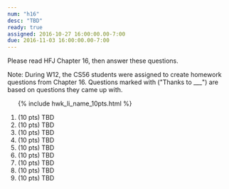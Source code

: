 ```yaml
---
num: "h16"
desc: "TBD"
ready: true
assigned: 2016-10-27 16:00:00.00-7:00
due: 2016-11-03 16:00:00.00-7:00
---
```



Please read <span data-hfj="16">HFJ Chapter 16</span>, then answer these questions.

Note: During W12, the CS56 students were assigned to create homework questions from Chapter 16.  Questions marked with ("Thanks to ___") are based on questions they came up with. 

<ol>

{% include hwk_li_name_10pts.html %}

<li>(10 pts) TBD</li>
<li>(10 pts) TBD</li>
<li>(10 pts) TBD</li>
<li>(10 pts) TBD</li>

<li>(10 pts) TBD</li>
<li>(10 pts) TBD</li>
<li>(10 pts) TBD</li>
<li>(10 pts) TBD</li>
<li>(10 pts) TBD</li>

</ol>

<div style="display:none;"> https://UCSB-CS56-M16.github.io/hwk/{{page.num}} </div>
